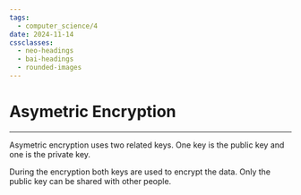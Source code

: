 ```yaml
---
tags:
  - computer_science/4
date: 2024-11-14
cssclasses:
  - neo-headings
  - bai-headings
  - rounded-images
---
```

# Asymetric Encryption
***
Asymetric encryption uses two related keys. One key is the public key and one is the private key.

During the encryption both keys are used to encrypt the data. Only the public key can be shared with other people.